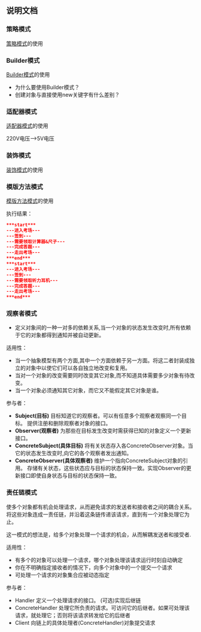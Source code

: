 ## 说明文档



### 策略模式

[策略模式](https://github.com/simple-android-framework/android_design_patterns_analysis/tree/master/strategy/gkerison)的使用

### Builder模式

[Builder模式](https://github.com/DoubleDa/android_design_patterns_analysis/tree/master/builder/mr.simple)的使用

- 为什么要使用Builder模式？
- 创建对象与直接使用new关键字有什么差别？

### 适配器模式

[适配器模式](https://github.com/simple-android-framework-exchange/android_design_patterns_analysis/blob/master/adapter/mr.simple/readme.md)的使用

220V电压-->5V电压

### 装饰模式

[装饰模式]()的使用

### 模版方法模式

[模版方法模式](https://github.com/simple-android-framework/android_design_patterns_analysis/tree/master/template-method/mr.simple)的使用

执行结果：

```json
***start***
---进入考场---
---签到---
---需要领取计算器&尺子---
---完成答题---
---走出考场---
***end***
***start***
---进入考场---
---签到---
---需要领取听力耳机---
---完成答题---
---走出考场---
***end***
```
### 观察者模式

- 定义对象间的一种一对多的依赖关系,当一个对象的状态发生改变时,所有依赖于它的对象都得到通知并被自动更新。

适用性：

- 当一个抽象模型有两个方面,其中一个方面依赖于另一方面。将这二者封装成独立的对象中以使它们可以各自独立地改变和复用。
- 当对一个对象的改变需要同时改变其它对象,而不知道具体需要多少对象有待改变。
- 当一个对象必须通知其它对象，而它又不能假定其它对象是谁。

参与者：

- **Subject(目标)** 目标知道它的观察者。可以有任意多个观察者观察同一个目标。 提供注册和删除观察者对象的接口。
- **Observer(观察者)** 为那些在目标发生改变时需获得已知的对象定义一个更新接口。
- **ConcreteSubject(具体目标)** 将有关状态存入各ConcreteObserver对象。当它的状态发生改变时,向它的各个观察者发出通知。
- **ConcreteObserver(具体观察者)** 维护一个指向ConcreteSubject对象的引用。 存储有关状态，这些状态应与目标的状态保持一致。实现Observer的更新接口即使自身状态与目标的状态保持一致。

### 责任链模式

使多个对象都有机会处理请求，从而避免请求的发送者和接收者之间的耦合关系。将这些对象连成一责任链，并沿着这条链传递该请求，直到有一个对象处理它为止。
这一模式的想法是，给多个对象处理一个请求的机会，从而解耦发送者和接受者.

适用性：

- 有多个的对象可以处理一个请求，哪个对象处理该请求运行时刻自动确定
- 你在不明确指定接收者的情况下，向多个对象中的一个提交一个请求
- 可处理一个请求的对象集合应被动态指定

参与者：

- Handler 定义一个处理请求的接口。 (可选)实现后继链
- ConcreteHandler 处理它所负责的请求。可访问它的后继者。如果可处理该请求，就处理它；否则将该请求转发给它的后继者
- Client 向链上的具体处理者(ConcreteHandler)对象提交请求

